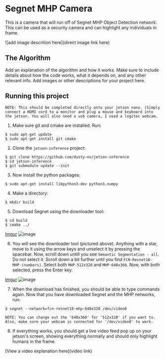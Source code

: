 # Segnet MHP Camera

 This is a camera that will run off of Segnet MHP Object Detection network. This can be used as a security camera and can highlight any individuals in frame.

![add image descrition here](direct image link here)

## The Algorithm

Add an explanation of the algorithm and how it works. Make sure to include details about how the code works, what it depends on, and any other relevant info. Add images or other descriptions for your project here. 

## Running this project

`NOTE: This should be completed directly onto your jetson nano. (Simply connect a HDMI cord to a monitor and plug a mouse and keyboard into the jetson. You will also need a usb camera, I used a logitec webcam.`

1. Make sure git and cmake are installed. Run:
```
$ sudo apt-get update
$ sudo apt-get install git cmake
```
2. Clone the `jetson-inference` project:
```
$ git clone https://github.com/dusty-nv/jetson-inference
$ cd jetson-inference
$ git submodule update --init
```
3. Now install the python packages:
```
$ sudo apt-get install libpython3-dev python3.numpy
```
4. Make a directory:
```
$ mkdir build
```
5. Download Segnet using the downloader tool:
```
$ cd build
$ cmake ../
```
[Imgur](https://imgur.com/E2KauvE)
![image](https://user-images.githubusercontent.com/101989644/164261058-21cb2317-40fb-46a4-946b-90bbefd3fc4e.png)

6. You will see the downloader tool (pictured above). Anything with a star, move to it using the arrow keys and unselect it by pressing the spacebar.
Now, scroll down untill you see `Semantic Segmentation - all`. Do not select it. Scroll down a bit further until you find `FCN-Resnet18-MHP-(numbers)`. Select both `MHP-512x320` and `MHP-640x360`. Now, with both selected, press the Enter key.

[Imgur](https://imgur.com/aRJ5aG8)
![image](https://user-images.githubusercontent.com/101989644/164263701-591b3661-83e3-4989-b97f-2a8692d6af95.png)

7. When the download has finished, you should be able to type commands again. Now that you have downloaded Segnet and the MHP networks, run:
```
$ segnet --network=fcn-resnet18-mhp-640x320 /dev/video0
```
`NOTE: You can change out the '640x360' for '512x320' if you want to. Also, make sure your webcam is connected for '/dev/video0' to work.`

8. If everything works, you should get a live video feed pop up on your jetson's screen, showing everything normally and should only highlight humans in the frame.















[View a video explanation here](video link)
